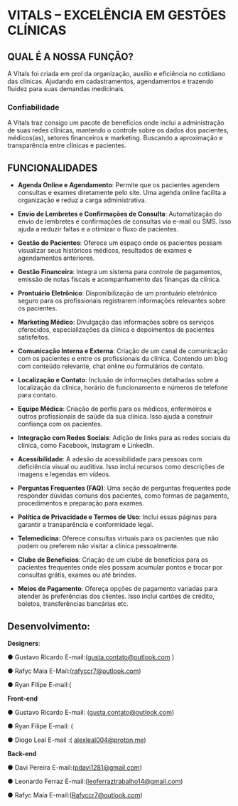 # VITALS – EXCELÊNCIA EM GESTÕES CLÍNICAS

## QUAL É A NOSSA FUNÇÃO?

A Vitals foi criada em prol da organização, auxílio e eficiência no cotidiano das clínicas. Ajudando em cadastramentos, agendamentos e trazendo fluidez para suas demandas medicinais.

### Confiabilidade

A Vitals traz consigo um pacote de benefícios onde inclui a administração de suas redes clínicas, mantendo o controle sobre os dados dos pacientes, médicos(as), setores financeiros e marketing. Buscando a aproximação e transparência entre clínicas e pacientes.

## FUNCIONALIDADES

- **Agenda Online e Agendamento**: Permite que os pacientes agendem consultas e exames diretamente pelo site. Uma agenda online facilita a organização e reduz a carga administrativa.
  
- **Envio de Lembretes e Confirmações de Consulta**: Automatização do envio de lembretes e confirmações de consultas via e-mail ou SMS. Isso ajuda a reduzir faltas e a otimizar o fluxo de pacientes.
  
- **Gestão de Pacientes**: Oferece um espaço onde os pacientes possam visualizar seus históricos médicos, resultados de exames e agendamentos anteriores.
  
- **Gestão Financeira**: Integra um sistema para controle de pagamentos, emissão de notas fiscais e acompanhamento das finanças da clínica.
  
- **Prontuário Eletrônico**: Disponibilização de um prontuário eletrônico seguro para os profissionais registrarem informações relevantes sobre os pacientes.
  
- **Marketing Médico**: Divulgação das informações sobre os serviços oferecidos, especializações da clínica e depoimentos de pacientes satisfeitos.
  
- **Comunicação Interna e Externa**: Criação de um canal de comunicação com os pacientes e entre os profissionais da clínica. Contendo um blog com conteúdo relevante, chat online ou formulários de contato.
  
- **Localização e Contato**: Inclusão de informações detalhadas sobre a localização da clínica, horário de funcionamento e números de telefone para contato.
  
- **Equipe Médica**: Criação de perfis para os médicos, enfermeiros e outros profissionais de saúde da sua clínica. Isso ajuda a construir confiança com os pacientes.
  
- **Integração com Redes Sociais**: Adição de links para as redes sociais da clínica, como Facebook, Instagram e LinkedIn.
  
- **Acessibilidade**: A adesão da acessibilidade para pessoas com deficiência visual ou auditiva. Isso inclui recursos como descrições de imagens e legendas em vídeos.
  
- **Perguntas Frequentes (FAQ)**: Uma seção de perguntas frequentes pode responder dúvidas comuns dos pacientes, como formas de pagamento, procedimentos e preparação para exames.
  
- **Política de Privacidade e Termos de Uso**: Inclui essas páginas para garantir a transparência e conformidade legal.
  
- **Telemedicina**: Oferece consultas virtuais para os pacientes que não podem ou preferem não visitar a clínica pessoalmente.
  
- **Clube de Benefícios**: Criação de um clube de benefícios para os pacientes frequentes onde eles possam acumular pontos e trocar por consultas grátis, exames ou até brindes.
  
- **Meios de Pagamento**: Ofereça opções de pagamento variadas para atender às preferências dos clientes. Isso inclui cartões de crédito, boletos, transferências bancárias etc.

## Desenvolvimento:

**Designers**:

● Gustavo Ricardo
    E-mail:(gusta.contato@outlook.com )
    
 ● Rafyc Maia 
   E-Mail:(rafyccr7@outlook.com)
   
  ● Ryan Filipe 
  E-mail:(
   
   
  
**Front-end**

● Gustavo Ricardo
 E-mail: (gusta.contato@outlook.com)
 
● Ryan Filipe 
 E-mail: (
 
● Diogo Leal 
E-mail :( alexleal004@proton.me)

**Back-end**

● Davi Pereira
E-mail:(pdavi1281@gmail.com)

● Leonardo Ferraz
E-mail:(leoferraztrabalho14@gmail.com)

● Rafyc Maia
E-mail:(Rafyccr7@outlook.com)
 
 
